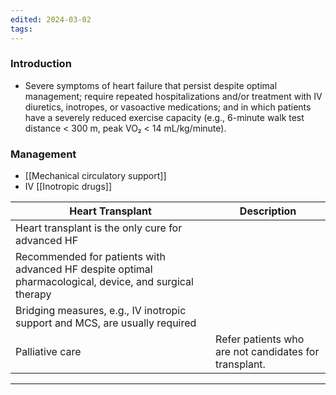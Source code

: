 ```yaml
---
edited: 2024-03-02
tags:
---
```

### Introduction
- Severe symptoms of heart failure that persist despite optimal management; require repeated hospitalizations and/or treatment with IV diuretics, inotropes, or vasoactive medications; and in which patients have a severely reduced exercise capacity (e.g., 6-minute walk test distance < 300 m, peak VO₂ < 14 mL/kg/minute).

### Management
- [[Mechanical circulatory support]]
- IV [[Inotropic drugs]] 

| Heart Transplant                                                                                        | Description                                           |
| ------------------------------------------------------------------------------------------------------- | ----------------------------------------------------- |
| Heart transplant is the only cure for advanced HF                                                       |                                                       |
| Recommended for patients with advanced HF despite optimal pharmacological, device, and surgical therapy |                                                       |
| Bridging measures, e.g., IV inotropic support and MCS, are usually required                             |                                                       |
| Palliative care                                                                                         | Refer patients who are not candidates for transplant. |


---
